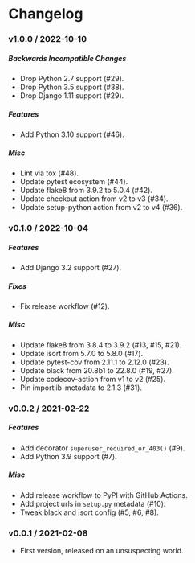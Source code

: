 Changelog
=========

### v1.0.0 / 2022-10-10

##### Backwards Incompatible Changes

  - Drop Python 2.7 support (#29).
  - Drop Python 3.5 support (#38).
  - Drop Django 1.11 support (#29).

##### Features

  - Add Python 3.10 support (#46).

##### Misc

  - Lint via tox (#48).
  - Update pytest ecosystem (#44).
  - Update flake8 from 3.9.2 to 5.0.4 (#42).
  - Update checkout action from v2 to v3 (#34).
  - Update setup-python action from v2 to v4 (#36).

### v0.1.0 / 2022-10-04

##### Features

  - Add Django 3.2 support (#27).

##### Fixes

  - Fix release workflow (#12).

##### Misc

  - Update flake8 from 3.8.4 to 3.9.2 (#13, #15, #21).
  - Update isort from 5.7.0 to 5.8.0 (#17).
  - Update pytest-cov from 2.11.1 to 2.12.0 (#23).
  - Update black from 20.8b1 to 22.8.0 (#19, #27).
  - Update codecov-action from v1 to v2 (#25).
  - Pin importlib-metadata to 2.1.3 (#31).

### v0.0.2 / 2021-02-22

##### Features

  - Add decorator `superuser_required_or_403()` (#9).
  - Add Python 3.9 support (#7).
  
##### Misc

  - Add release workflow to PyPI with GitHub Actions.
  - Add project urls in `setup.py` metadata (#10).
  - Tweak black and isort config (#5, #6, #8).

### v0.0.1 / 2021-02-08

  - First version, released on an unsuspecting world.
